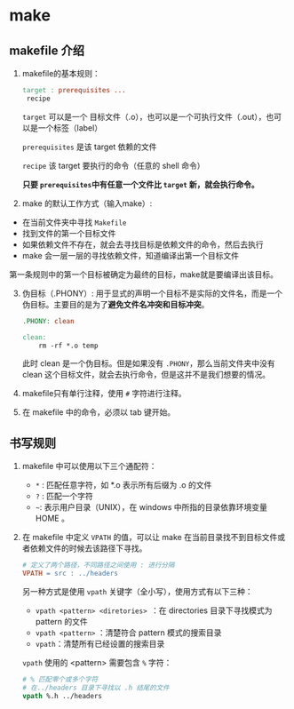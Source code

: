# make

## makefile 介绍

1. makefile的基本规则：
   ```makefile
   target : prerequisites ...
   	recipe
   ```

   `target` 可以是一个 目标文件（.o），也可以是一个可执行文件（.out），也可以是一个标签（label）

   `prerequisites` 是该 target 依赖的文件

   `recipe` 该 target 要执行的命令（任意的 shell 命令）

   **只要 `prerequisites`中有任意一个文件比 `target` 新，就会执行命令。** 

2.  make 的默认工作方式（输入make）:

   * 在当前文件夹中寻找 `Makefile`
   * 找到文件的第一个目标文件
   * 如果依赖文件不存在，就会去寻找目标是依赖文件的命令，然后去执行
   * make 会一层一层的寻找依赖文件，知道编译出第一个目标文件

   第一条规则中的第一个目标被确定为最终的目标，make就是要编译出该目标。

3. 伪目标（.PHONY）:
   用于显式的声明一个目标不是实际的文件名，而是一个伪目标。主要目的是为了**避免文件名冲突和目标冲突**。

   ```makefile
   .PHONY: clean
   
   clean:
       rm -rf *.o temp
   
   ```

   此时 clean 是一个伪目标。但是如果没有 `.PHONY`，那么当前文件夹中没有 clean 这个目标文件，就会去执行命令，但是这并不是我们想要的情况。

4. makefile只有单行注释，使用 `#` 字符进行注释。

5. 在 makefile 中的命令，必须以 tab 键开始。

## 书写规则

1. makefile 中可以使用以下三个通配符：

   * `*` : 匹配任意字符，如 *.o 表示所有后缀为 .o 的文件
   * `?` : 匹配一个字符
   * `~`: 表示用户目录（UNIX），在 windows 中所指的目录依靠环境变量 HOME 。

2. 在 makefile 中定义 `VPATH` 的值，可以让 make 在当前目录找不到目标文件或者依赖文件的时候去该路径下寻找。
   ```makefile
   # 定义了两个路径，不同路径之间使用 : 进行分隔
   VPATH = src : ../headers
   ```

   另一种方式是使用 `vpath` 关键字（全小写），使用方式有以下三种：

   * `vpath <pattern> <diretories> `：在 directories 目录下寻找模式为 pattern 的文件
   * `vpath <pattern>` ：清楚符合 pattern 模式的搜索目录
   * `vpath`：清楚所有已经设置的搜索目录

   `vpath` 使用的 \<pattern> 需要包含 `%` 字符：

   ```makefile
   # % 匹配零个或多个字符
   # 在../headers 目录下寻找以 .h 结尾的文件
   vpath %.h ../headers
   ```

   

